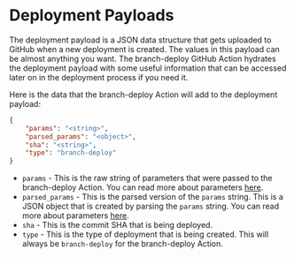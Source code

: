 # Deployment Payloads

The deployment payload is a JSON data structure that gets uploaded to GitHub when a new deployment is created. The values in this payload can be almost anything you want. The branch-deploy GitHub Action hydrates the deployment payload with some useful information that can be accessed later on in the deployment process if you need it.

Here is the data that the branch-deploy Action will add to the deployment payload:

```json
{
    "params": "<string>",
    "parsed_params": "<object>",
    "sha": "<string>",
    "type": "branch-deploy"
}
```

- `params` - This is the raw string of parameters that were passed to the branch-deploy Action. You can read more about parameters [here](./parameters.md).
- `parsed_params` - This is the parsed version of the `params` string. This is a JSON object that is created by parsing the `params` string. You can read more about parameters [here](./parameters.md).
- `sha` - This is the commit SHA that is being deployed.
- `type` - This is the type of deployment that is being created. This will always be `branch-deploy` for the branch-deploy Action.
